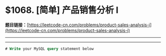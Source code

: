# $1068. [简单] 产品销售分析 I

**题目链接：**[https://leetcode-cn.com/problems/product-sales-analysis-i](https://leetcode-cn.com/problems/product-sales-analysis-i)

---

<Cards card="leetcode_1068_product-sales-analysis-i"></Cards>

---

```sql
# Write your MySQL query statement below
```
